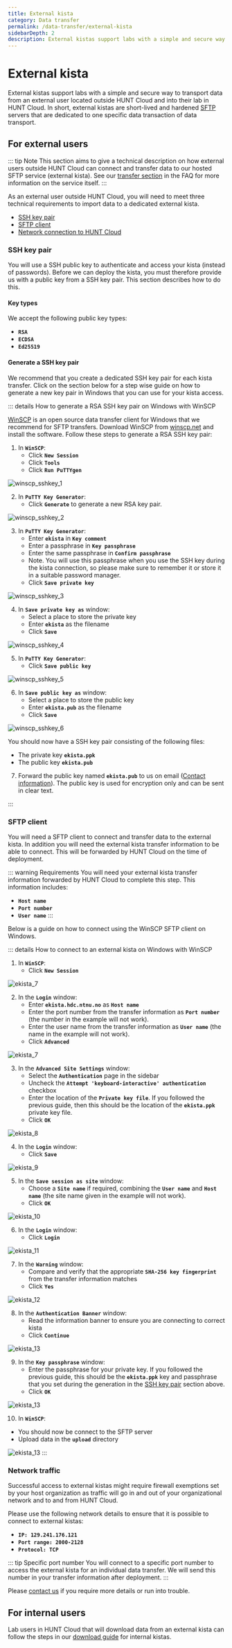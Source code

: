 ```yaml
---
title: External kista
category: Data transfer
permalink: /data-transfer/external-kista
sidebarDepth: 2
description: External kistas support labs with a simple and secure way to transport data from an external user located outside HUNT Cloud and into their lab in HUNT Cloud.
---
```


# External kista

External kistas support labs with a simple and secure way to transport data from an external user located outside HUNT Cloud and into their lab in HUNT Cloud. In short, external kistas are short-lived and hardened [SFTP](https://en.wikipedia.org/wiki/SSH_File_Transfer_Protocol) servers that are dedicated to one specific data transaction of data transport.


## For external users

::: tip Note
This section aims to give a technical description on how external users outside HUNT Cloud can connect and transfer data to our hosted SFTP service (external kista). See our [transfer section](/faq/transfer/) in the FAQ for more information on the service itself.
:::

As an external user outside HUNT Cloud, you will need to meet three technical requirements to import data to a dedicated external kista.

- [SSH key pair](#ssh-key-pair)
- [SFTP client](#sftp-client)
- [Network connection to HUNT Cloud](#network-traffic)

### SSH key pair

You will use a SSH public key to authenticate and access your kista (instead of passwords). Before we can deploy the kista, you must therefore provide us with a public key from a SSH key pair. This section describes how to do this.

#### Key types

We accept the following public key types:

- **`RSA`**
- **`ECDSA`**
- **`Ed25519`**

#### Generate a SSH key pair

We recommend that you create a dedicated SSH key pair for each kista transfer. Click on the section below for a step wise guide on how to generate a new key pair in Windows that you can use for your kista access.

::: details How to generate a RSA SSH key pair on Windows with WinSCP

[WinSCP](https://winscp.net/) is an open source data transfer client for Windows that we recommend for SFTP transfers. Download WinSCP from [winscp.net](https://winscp.net/eng/download.php) and install the software. Follow these steps to generate a RSA SSH key pair:

1. In **`WinSCP`**:
   - Click **`New Session`**
   - Click **`Tools`**
   - Click **`Run PuTTYgen`**

![winscp_sshkey_1](./images/winscp_sshkey_1.png "winscp_sshkey_1")

2. In **`PuTTY Key Generator`**:
   - Click **`Generate`** to generate a new RSA key pair.

![winscp_sshkey_2](./images/winscp_sshkey_2.png "winscp_sshkey_2")

3. In **`PuTTY Key Generator`**:
   - Enter **`ekista`** in **`Key comment`**
   - Enter a passphrase in **`Key passphrase`**
   - Enter the same passphrase in **`Confirm passphrase`**
   - Note. You will use this passphrase when you use the SSH key during the kista connection, so please make sure to remember it or store it in a suitable password manager.
   - Click **`Save private key`**

![winscp_sshkey_3](./images/winscp_sshkey_3.png "winscp_sshkey_3")

4. In **`Save private key as`** window:
   - Select a place to store the private key
   - Enter **`ekista`** as the filename
   - Click **`Save`**

![winscp_sshkey_4](./images/winscp_sshkey_4.png "winscp_sshkey_4")

5. In **`PuTTY Key Generator`**:
   - Click **`Save public key`**

![winscp_sshkey_5](./images/winscp_sshkey_5.png "winscp_sshkey_5")

6. In **`Save public key as`** window:
   - Select a place to store the public key
   - Enter **`ekista.pub`** as the filename
   - Click **`Save`**

![winscp_sshkey_6](./images/winscp_sshkey_6.png "winscp_sshkey_6")

You should now have a SSH key pair consisting of the following files:

- The private key **`ekista.ppk`**
- The public key **`ekista.pub`**

7. Forward the public key named **`ekista.pub`** to us on email ([Contact information](/contact)). The public key is used for encryption only and can be sent in clear text.

  :::

### SFTP client

You will need a SFTP client to connect and transfer data to the external kista. In addition you will need the external kista transfer information to be able to connect. This will be forwarded by HUNT Cloud on the time of deployment.

::: warning Requirements
You will need your external kista transfer information forwarded by HUNT Cloud to complete this step. This information includes:
- **`Host name`**
- **`Port number`**
- **`User name`**
:::

Below is a guide on how to connect using the WinSCP SFTP client on Windows.

::: details How to connect to an external kista on Windows with WinSCP

1. In **`WinSCP`**:
   - Click **`New Session`**

![ekista_7](./images/ekista_1.png "ekista_7")

2. In the **`Login`** window:
   - Enter **`ekista.hdc.ntnu.no`** as **`Host name`**
   - Enter the port number from the transfer information as **`Port number`** (the number in the example will not work).
   - Enter the user name from the transfer information as **`User name`** (the name in the example will not work).
   - Click **`Advanced`**

![ekista_7](./images/ekista_2.png "ekista_7")

3. In the **`Advanced Site Settings`** window:
   - Select the **`Authentication`** page in the sidebar
   - Uncheck the **`Attempt 'keyboard-interactive' authentication`** checkbox
   - Enter the location of the **`Private key file`**. If you followed the previous guide, then this should be the location of the **`ekista.ppk`** private key file.
   - Click **`OK`**

![ekista_8](./images/ekista_3.png "ekista_8")

4. In the **`Login`** window:
   - Click **`Save`**

![ekista_9](./images/ekista_4.png "ekista_9")

5. In the **`Save session as site`** window:
   - Choose a **`Site name`** if required, combining the **`User name`** and **`Host name`** (the site name given in the example will not work).
   - Click **`OK`**

![ekista_10](./images/ekista_5.png "ekista_10")

6. In the **`Login`** window:
   - Click **`Login`**

![ekista_11](./images/ekista_6.png "ekista_11")

7. In the **`Warning`** window:
   - Compare and verify that the appropriate **`SHA-256 key fingerprint`** from the transfer information matches
   - Click **`Yes`**

![ekista_12](./images/ekista_7.png "ekista_12")

8. In the **`Authentication Banner`** window:
   - Read the information banner to ensure you are connecting to correct kista
   - Click **`Continue`**

![ekista_13](./images/ekista_8.png "ekista_13")

9. In the **`Key passphrase`** window:
   - Enter the passphrase for your private key. If you followed the previous guide, this should be the **`ekista.ppk`** key and passphrase that you set during the generation in the [SSH key pair](#ssh-key) section above.
   - Click **`OK`**

![ekista_13](./images/ekista_9.png "ekista_13")

10. In **`WinSCP`**:

- You should now be connect to the SFTP server
- Upload data in the **`upload`** directory

![ekista_13](./images/ekista_10.png "ekista_13")
:::

### Network traffic

Successful access to external kistas might require firewall exemptions set by your host organization as traffic will go in and out of your organizational network and to and from HUNT Cloud.

Please use the following network details to ensure that it is possible to connect to external kistas:

- **`IP: 129.241.176.121`**
- **`Port range: 2000-2128`**
- **`Protocol: TCP`**

::: tip Specific port number
You will connect to a specific port number to access the external kista for an individual data transfer. We will send this number in your transfer information after deployment.
:::

Please [contact us](/contact) if you require more details or run into trouble.

## For internal users

Lab users in HUNT Cloud that will download data from an external kista can follow the steps in our [download guide](/data-transfer/internal-kista/#download) for internal kistas.

